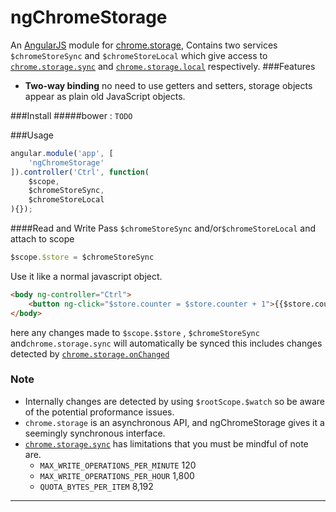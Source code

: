 ngChromeStorage
===================

An [AngularJS](https://github.com/angular/angular.js) module for [chrome.storage](https://developer.chrome.com/extensions/storage), Contains two services `$chromeStoreSync` and `$chromeStoreLocal` which give access to [`chrome.storage.sync`](https://developer.chrome.com/extensions/storage#property-sync) and [`chrome.storage.local`](https://developer.chrome.com/extensions/storage#property-local) respectively.
###Features
* **Two-way binding** no need to use getters and setters, storage objects appear as plain old JavaScript objects.

###Install
#####bower : `TODO`

###Usage
```javascript
angular.module('app', [
    'ngChromeStorage'
]).controller('Ctrl', function(
    $scope,
    $chromeStoreSync,
    $chromeStoreLocal
){});
```
####Read and Write
Pass `$chromeStoreSync` and/or`$chromeStoreLocal` and attach to scope
```javascript
$scope.$store = $chromeStoreSync
```
Use it like a normal javascript object.
```html
<body ng-controller="Ctrl">
	<button ng-click="$store.counter = $store.counter + 1">{{$store.counter}}</button>
</body>
```
here any changes made to `$scope.$store` , `$chromeStoreSync` and`chrome.storage.sync` will automatically be synced this includes changes detected by  [`chrome.storage.onChanged` ](https://developer.chrome.com/extensions/storage#event-onChanged)

### Note
*  Internally changes are detected by using `$rootScope.$watch` so be aware of the potential proformance issues.
*  `chrome.storage` is an asynchronous API, and ngChromeStorage gives it a seemingly synchronous interface.
* [`chrome.storage.sync`](https://developer.chrome.com/extensions/storage#property-sync) has limitations that you must be mindful of note are.
  * `MAX_WRITE_OPERATIONS_PER_MINUTE` 120 
  * `MAX_WRITE_OPERATIONS_PER_HOUR` 1,800
  * `QUOTA_BYTES_PER_ITEM` 8,192

----------